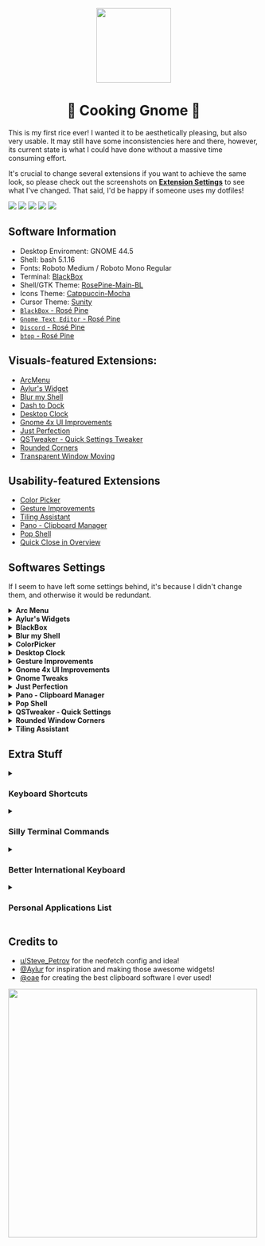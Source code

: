 <p align="center">
  <img width="150" height="150" src="https://raw.githubusercontent.com/rose-pine/rose-pine-theme/main/assets/icon.png">
</p>

<h1 align="center">🍚 Cooking Gnome 🍚</h1>

This is my first rice ever! I wanted it to be aesthetically pleasing, but also very usable. It may still have some inconsistencies here and there, however, its current state is what I could have done without a massive time consuming effort. 

It's crucial to change several extensions if you want to achieve the same look, so please check out the screenshots on **[Extension Settings](https://github.com/felipe-juan/dotfiles/blob/main/README.md#extension-settings)** to see what I've changed. That said, I'd be happy if someone uses my dotfiles!

![](https://github.com/felipe-juan/dotfiles/blob/main/assets/desktop.png)
![](https://github.com/felipe-juan/dotfiles/blob/main/assets/widgetsss.png)
![](https://github.com/felipe-juan/dotfiles/blob/main/assets/multitasking.png)
![](https://github.com/felipe-juan/dotfiles/blob/main/assets/overviewu.png)
![](https://github.com/felipe-juan/dotfiles/blob/main/assets/app%20dashu.png)

## Software Information
* Desktop Enviroment: GNOME 44.5
* Shell: bash 5.1.16
* Fonts: Roboto Medium / Roboto Mono Regular
* Terminal: [BlackBox](https://gitlab.gnome.org/raggesilver/blackbox)
* Shell/GTK Theme: [RosePine-Main-BL](https://github.com/Fausto-Korpsvart/Rose-Pine-GTK-Theme)
* Icons Theme: [Catppuccin-Mocha](https://github.com/Fausto-Korpsvart/Catppuccin-GTK-Theme/tree/main/icons)
* Cursor Theme: [Sunity](https://github.com/alvatip/Sunity-cursors)
* [`BlackBox` - Rosé Pine](https://github.com/rose-pine/black-box)
* [`Gnome Text Editor` - Rosé Pine](https://github.com/Fausto-Korpsvart/Rose-Pine-GTK-Theme/tree/main/extra/text-editor)
* [`Discord` - Rosé Pine](https://github.com/rose-pine/discord)
* [`btop` - Rosé Pine](https://github.com/rose-pine/btop)

## Visuals-featured Extensions:
* [ArcMenu](https://extensions.gnome.org/extension/3628/arcmenu/)
* [Aylur's Widget](https://extensions.gnome.org/extension/5338/aylurs-widgets/)
* [Blur my Shell](https://extensions.gnome.org/extension/3193/blur-my-shell/)
* [Dash to Dock](https://extensions.gnome.org/extension/307/dash-to-dock/)
* [Desktop Clock](https://extensions.gnome.org/extension/5156/desktop-clock/)
* [Gnome 4x UI Improvements](https://extensions.gnome.org/extension/4158/gnome-40-ui-improvements/)
* [Just Perfection](https://extensions.gnome.org/extension/3843/just-perfection/)
* [QSTweaker - Quick Settings Tweaker](https://extensions.gnome.org/extension/5446/quick-settings-tweaker/)
* [Rounded Corners](https://extensions.gnome.org/extension/5237/rounded-window-corners/)
* [Transparent Window Moving](https://extensions.gnome.org/extension/1446/transparent-window-moving/)

## Usability-featured Extensions
* [Color Picker](https://extensions.gnome.org/extension/3396/color-picker/)
* [Gesture Improvements](https://extensions.gnome.org/extension/4245/gesture-improvements/)
* [Tiling Assistant](https://extensions.gnome.org/extension/3733/tiling-assistant/)
* [Pano - Clipboard Manager](https://extensions.gnome.org/extension/5278/pano/)
* [Pop Shell](https://github.com/pop-os/shell)
* [Quick Close in Overview](https://extensions.gnome.org/extension/352/middle-click-to-close-in-overview/)

## Softwares Settings
If I seem to have left some settings behind, it's because I didn't change them, and otherwise it would be redundant.
<details>

<summary><b>Arc Menu</b></summary>

![dasd](https://github.com/felipe-juan/dotfiles/blob/main/assets/arcmenu%201.png)
![](https://github.com/felipe-juan/dotfiles/blob/main/assets/arcmenu%203.png)
![dsadsa](https://github.com/felipe-juan/dotfiles/blob/main/assets/arcmenu%202.png)

</details>


<details>
<summary><b>Aylur's Widgets</b></summary>

![dasdsa](https://github.com/felipe-juan/dotfiles/blob/main/assets/aylur's%20widgets%201.png)
![dsads](https://github.com/felipe-juan/dotfiles/blob/main/assets/aylur's%20widgets%202.png)
![dsadsa](https://github.com/felipe-juan/dotfiles/blob/main/assets/aylur's%20widgets%203.png)
![dsadsa](https://github.com/felipe-juan/dotfiles/blob/main/assets/aylur's%20widgets%204.png)
</details>

<details>
<summary><b>BlackBox</b></summary>

![](https://github.com/felipe-juan/dotfiles/blob/main/assets/blackbox%201.png)
![](https://github.com/felipe-juan/dotfiles/blob/main/assets/blackbox%202.png)
</details>

<details>
<summary><b>Blur my Shell</b></summary>

![](https://github.com/felipe-juan/dotfiles/blob/main/assets/blur%20my%20shell%201.png)
![](https://github.com/felipe-juan/dotfiles/blob/main/assets/blur%20my%20shell%202.png)
![](https://github.com/felipe-juan/dotfiles/blob/main/assets/blur%20my%20shell%203.png)
</details>

<details>
<summary><b>ColorPicker</b></summary>

![](https://github.com/felipe-juan/dotfiles/blob/main/assets/color%20picker.png)
</details>


<details>
<summary><b>Desktop Clock</b></summary>

![](https://github.com/felipe-juan/dotfiles/blob/main/assets/desktop%20widget%201.png)
![](https://github.com/felipe-juan/dotfiles/blob/main/assets/desktop%20widget%202.png)
</details>

<details>
<summary><b>Gesture Improvements</b></summary>

![](https://github.com/felipe-juan/dotfiles/blob/main/assets/gestures%20improvements%201.png)
![](https://github.com/felipe-juan/dotfiles/blob/main/assets/gestures%20improvements%202.png)
</details>

<details>
<summary><b>Gnome 4x UI Improvements</b></summary>

![](https://github.com/felipe-juan/dotfiles/blob/main/assets/gnome%204xx.png)
</details>


<details>
<summary><b>Gnome Tweaks</b></summary>

![](https://github.com/felipe-juan/dotfiles/blob/main/assets/gnome%20tweaks.png)
</details>

<details>
<summary><b>Just Perfection</b></summary>

![](https://github.com/felipe-juan/dotfiles/blob/main/assets/just%20perfection%201.png)
![](https://github.com/felipe-juan/dotfiles/blob/main/assets/just%20perfection%202.png)
![](https://github.com/felipe-juan/dotfiles/blob/main/assets/just%20perfection%203.png)
![](https://github.com/felipe-juan/dotfiles/blob/main/assets/just%20perfection%204.png)
</details>

<details>
<summary><b>Pano - Clipboard Manager</b></summary>

![](https://github.com/felipe-juan/dotfiles/blob/main/assets/pano%20-%20clipboard%20manager%201.png)
![](https://github.com/felipe-juan/dotfiles/blob/main/assets/pano%20-%20clipboard%20manager%202.png)
</details>

<details>
<summary><b>Pop Shell</b></summary>

![](https://github.com/felipe-juan/dotfiles/blob/main/assets/pop%20shell%201.png)
</details>

<details>
<summary><b>QSTweaker - Quick Settings</b></summary>

![](https://github.com/felipe-juan/dotfiles/blob/main/assets/qstweaker%200.png)
![](https://github.com/felipe-juan/dotfiles/blob/main/assets/qstweaker%201.png)
![](https://github.com/felipe-juan/dotfiles/blob/main/assets/qstwaker%203.png)
![](https://github.com/felipe-juan/dotfiles/blob/main/assets/qstweaker%204.png)
![](https://github.com/felipe-juan/dotfiles/blob/main/assets/qstweaker%205.png)
![](https://github.com/felipe-juan/dotfiles/blob/main/assets/qstweaker%206.png)
![](https://github.com/felipe-juan/dotfiles/blob/main/assets/qstweaker%207.png)
![](https://github.com/felipe-juan/dotfiles/blob/main/assets/qstweaker%208.png)
![](https://github.com/felipe-juan/dotfiles/blob/main/assets/qstweaker%209.png)
</details>

<details>
<summary><b>Rounded Window Corners</b></summary>

![](https://github.com/felipe-juan/dotfiles/blob/main/assets/rounded%20window%20corners%201.png)
</details>


<details>
<summary><b>Tiling Assistant</b></summary>

![](https://github.com/felipe-juan/dotfiles/blob/main/assets/tiling%20assistant%204.png)
</details>


## Extra Stuff
<details>
<summary><h3>Keyboard Shortcuts</h2></summary>
Since I'm coming from Windows, most of the shortcuts I made were just the same as they were there. I highly recommend you do the same if you used these shortcuts on Windows too!
  
### Launchers
* `Home Folder` - Super + E
* `Launch Email Client` - Disabled

### Navigate Applications and Windows
* `Switch Focus to Window` - Disabled (all of them)

### Navigation
* `Hide All Normal Windows` - Super + D
* `Switch Applications` - Disabled
* `Switch Windows` - Alt + Tab

### Screenshots
* `Record a Screencast Interactively` - Shift + Super + R
* `Take a Screenshot (Fullscreen)` - Shift + Super + F
* `Take a Screenshot Interactively` - Shift + Super + G
* `Take a Screenshot of a Window` - Shift + Super + W

### System
* `Lock screen` - Super + L
* `Show All Apps` - Disabled
* `Show the Overview` - Super + Tab

### Windows
* `Hide Window` - Super + Down
* `Toggle Maximization State` - Super + Up

### Custom Shortcuts
* BlackBox `com.raggesilver.BlackBox` - Ctrl + Alt + T
* System Monitor (aka Task Manager) `gnome-system-monitor`- Shift + Ctrl + Esc
</details>


<details>
<summary><h3>Silly Terminal Commands</h2></summary>

* [asciiquarium](https://github.com/cmatsuoka/asciiquarium)
* [btop](https://github.com/aristocratos/btop)
* [cava](https://github.com/karlstav/cava)
* [cbonsai](https://github.com/hortinstein/cbonsai)
* [cmatrix](https://github.com/abishekvashok/cmatrix)
* [lavat](https://github.com/AngelJumbo/lavat)
* [nyancat](https://github.com/klange/nyancat)
* [pipes.sh](https://github.com/pipeseroni/pipes.sh)
* [oneko](https://github.com/glreno/oneko)
</details>

<details>
<summary><h3>Better International Keyboard</h2></summary>
  
For context, there is a different behavior (and less practical) than Windows on the international keyboard. To type "acentos", you always have to press space before each key, even if the next key isn't a "compatible letter" (like a consoant). That's why I found [this guide on GitHub](https://github.com/raelgc/win_us_intl) that has solutions to this problem.

To be honest, I ignored both `Try enabling ISO-8859-1` and `Try enabling ISO-8859-1` and went straight to the Arch Linux section. So I probably did more unnecessary steps to get this to work, while I could just run fewer commands. 🤡

However, it worked for me too, although I had to change a few things (Arch Linux):
```
wget https://raw.githubusercontent.com/raelgc/win_us_intl/master/.XCompose
gsettings set org.gnome.settings-daemon.plugins.xsettings disabled-gtk-modules '["'keyboard'"]'
git clone https://aur.archlinux.org/packages/uim
cd uim/
makepkg -si
```
> [!IMPORTANT]  
> I didn't use any .xprofile - though I even created one —  this made my computer having any “acentos” working at all. So I removed the file and done! Now everything is working fine. 
> And then *Restart Computer* (Logout & Login didn't work for me)
</details>

<details>
<summary><h3>Personal Applications List</h2></summary>

* Anki
* BetterDiscord 
* BlackBox 
* Discord 
* Extension Manager (Matthew Jakeman)
* [FireFox Nightly](https://github.com/Linux-Is-Best/Firefox-automatic-install-for-Linux)
* Foliarte
* KDE Connect
* Obsidian
* [onedriver](https://github.com/jstaf/onedriver)
* OnlyOffice
* SyncThing GTK
* TickTick
* Tweaks
* `yay`
</details>



## Credits to
* [u/Steve_Petrov](https://www.reddit.com/r/unixporn/comments/z9iz83/gnome_what_a_funky/) for the neofetch config and idea!
* [@Aylur](https://github.com/Aylur) for inspiration and making those awesome widgets!
* [@oae](https://github.com/oae/) for creating the best clipboard software I ever used!

<img align="center" width="500" src="https://raw.githubusercontent.com/catppuccin/catppuccin/main/assets/footers/gray0_ctp_on_line.png">
